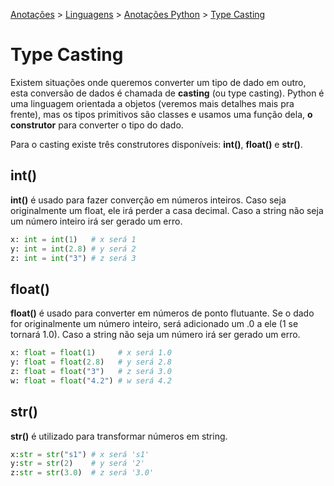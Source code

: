 <link rel="stylesheet" type="text/css" href="../../CSS/dark-theme.css">

[Anotações](../../) > [Linguagens](../Index.md) > [Anotações Python](./Index.md) > [Type Casting](./TypeCasting.md)

# Type Casting

Existem situações onde queremos converter um tipo de dado em outro, esta conversão de dados é chamada de **casting** (ou type casting). Python é uma linguagem orientada a objetos (veremos mais detalhes mais pra frente), mas os tipos primitivos são classes e usamos uma função dela, **o construtor** para converter o tipo do dado. 

Para o casting existe três construtores disponíveis: **int()**, **float()** e **str()**.

## **int()**
**int()** é usado para fazer converção em números inteiros. Caso seja originalmente um float, ele irá perder a casa decimal. Caso a string não seja um número inteiro irá ser gerado um erro.

```python
x: int = int(1)   # x será 1
y: int = int(2.8) # y será 2
z: int = int("3") # z será 3
```

## **float()**
**float()** é usado para converter em números de ponto flutuante. Se o dado for originalmente um número inteiro, será adicionado um .0 a ele (1 se tornará 1.0). Caso a string não seja um número irá ser gerado um erro.

```python
x: float = float(1)     # x será 1.0
y: float = float(2.8)   # y será 2.8
z: float = float("3")   # z será 3.0
w: float = float("4.2") # w será 4.2
``` 

## **str()**
**str()** é utilizado para transformar números em string.

```python
x:str = str("s1") # x será 's1'
y:str = str(2)    # y será '2'
z:str = str(3.0)  # z será '3.0'
```